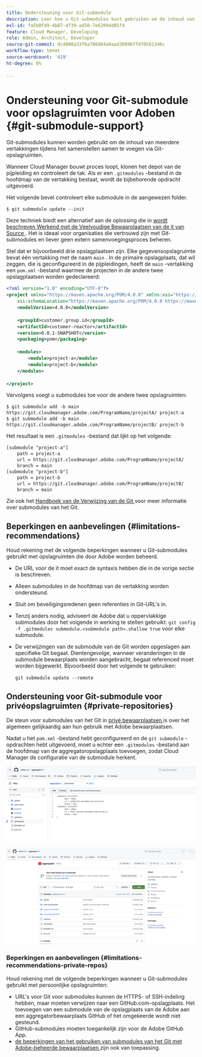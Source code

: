 ```yaml
---
title: Ondersteuning voor Git-submodule
description: Leer hoe u Git-submodules kunt gebruiken om de inhoud van meerdere vertakkingen in Git-opslagruimten tijdens het samenstellen samen te voegen.
exl-id: fa5b0f49-4b87-4f39-ad50-7e62094d85f4
feature: Cloud Manager, Developing
role: Admin, Architect, Developer
source-git-commit: dc4008a33f6a786884a9aad30096ff4f0561346c
workflow-type: tm+mt
source-wordcount: '419'
ht-degree: 0%

---
```


# Ondersteuning voor Git-submodule voor opslagruimten voor Adoben {#git-submodule-support}

Git-submodules kunnen worden gebruikt om de inhoud van meerdere vertakkingen tijdens het samenstellen samen te voegen via Git-opslagruimten.

Wanneer Cloud Manager bouwt proces loopt, klonen het depot van de pijpleiding en controleert de tak. Als er een `.gitmodules` -bestand in de hoofdmap van de vertakking bestaat, wordt de bijbehorende opdracht uitgevoerd.

Het volgende bevel controleert elke submodule in de aangewezen folder.

```
$ git submodule update --init
```

Deze techniek biedt een alternatief aan de oplossing die in [ wordt beschreven Werkend met de Veelvoudige Bewaarplaatsen van de it van Source ](/help/implementing/cloud-manager/managing-code/working-with-multiple-source-git-repositories.md). Het is ideaal voor organisaties die vertrouwd zijn met Git-submodules en liever geen extern samenvoegingsproces beheren.

Stel dat er bijvoorbeeld drie opslagplaatsen zijn. Elke gegevensopslagruimte bevat één vertakking met de naam `main` . In de primaire opslagplaats, dat wil zeggen, die is geconfigureerd in de pijpleidingen, heeft de `main` -vertakking een `pom.xml` -bestand waarmee de projecten in de andere twee opslagplaatsen worden gedeclareerd:

```xml
<?xml version="1.0" encoding="UTF-8"?>
<project xmlns="https://maven.apache.org/POM/4.0.0" xmlns:xsi="https://www.w3.org/2001/XMLSchema-instance"
    xsi:schemaLocation="https://maven.apache.org/POM/4.0.0 https://maven.apache.org/maven-v4_0_0.xsd">
    <modelVersion>4.0.0</modelVersion>
   
    <groupId>customer.group.id</groupId>
    <artifactId>customer-reactor</artifactId>
    <version>0.0.1-SNAPSHOT</version>
    <packaging>pom</packaging>
   
    <modules>
        <module>project-a</module>
        <module>project-b</module>
    </modules>
   
</project>
```

Vervolgens voegt u submodules toe voor de andere twee opslagruimten:

```shell
$ git submodule add -b main https://git.cloudmanager.adobe.com/ProgramName/projectA/ project-a
$ git submodule add -b main https://git.cloudmanager.adobe.com/ProgramName/projectB/ project-b
```

Het resultaat is een `.gitmodules` -bestand dat lijkt op het volgende:

```text
[submodule "project-a"]
    path = project-a
    url = https://git.cloudmanager.adobe.com/ProgramName/projectA/
    branch = main
[submodule "project-b"]
    path = project-b
    url = https://git.cloudmanager.adobe.com/ProgramName/projectB/
    branch = main
```

Zie ook het [ Handboek van de Verwijzing van de Git ](https://git-scm.com/book/en/v2/Git-Tools-Submodules) voor meer informatie over submodules van het Git.

## Beperkingen en aanbevelingen {#limitations-recommendations}

Houd rekening met de volgende beperkingen wanneer u Git-submodules gebruikt met opslagruimten die door Adobe worden beheerd.

* De URL voor de it moet exact de syntaxis hebben die in de vorige sectie is beschreven.
* Alleen submodules in de hoofdmap van de vertakking worden ondersteund.
* Sluit om beveiligingsredenen geen referenties in Git-URL&#39;s in.
* Tenzij anders nodig, adviseert de Adobe dat u oppervlakkige submodules door het volgende in werking te stellen gebruikt:
  `git config -f .gitmodules submodule.<submodule path>.shallow true` voor elke submodule.
* De verwijzingen van de submodule van de Git worden opgeslagen aan specifieke Git begaat. Dientengevolge, wanneer veranderingen in de submodule bewaarplaats worden aangebracht, begaat referenced moet worden bijgewerkt.
Bijvoorbeeld door het volgende te gebruiken:

  `git submodule update --remote`

## Ondersteuning voor Git-submodule voor privéopslagruimten {#private-repositories}

De steun voor submodules van het Git in [ privé bewaarplaatsen ](private-repositories.md) is over het algemeen gelijkaardig aan hun gebruik met Adobe bewaarplaatsen.

Nadat u het `pom.xml` -bestand hebt geconfigureerd en de `git submodule` -opdrachten hebt uitgevoerd, moet u echter een `.gitmodules` -bestand aan de hoofdmap van de aggregatoropslagplaats toevoegen, zodat Cloud Manager de configuratie van de submodule herkent.

![ .gitmodules, bestand ](assets/gitmodules.png)

![ Agregator ](assets/aggregator.png)

### Beperkingen en aanbevelingen {#limitations-recommendations-private-repos}

Houd rekening met de volgende beperkingen wanneer u Git-submodules gebruikt met persoonlijke opslagruimten:

* URL&#39;s voor Git voor submodules kunnen de HTTPS- of SSH-indeling hebben, maar moeten verwijzen naar een GitHub.com-opslagplaats. Het toevoegen van een submodule van de opslagplaats van de Adobe aan een aggregatorbewaarplaats GitHub of het omgekeerde wordt niet gesteund.
* GitHub-submodules moeten toegankelijk zijn voor de Adobe GitHub App.
* [ de beperkingen van het gebruiken van submodules van het Git met Adobe-beheerde bewaarplaatsen ](#limitations-recommendations) zijn ook van toepassing.
